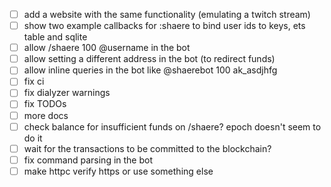 - [ ] add a website with the same functionality (emulating a twitch stream)
- [ ] show two example callbacks for :shaere to bind user ids to keys, ets table and sqlite
- [ ] allow /shaere 100 @username in the bot
- [ ] allow setting a different address in the bot (to redirect funds)
- [ ] allow inline queries in the bot like @shaerebot 100 ak_asdjhfg
- [ ] fix ci
- [ ] fix dialyzer warnings
- [ ] fix TODOs
- [ ] more docs
- [ ] check balance for insufficient funds on /shaere? epoch doesn't seem to do it
- [ ] wait for the transactions to be committed to the blockchain?
- [ ] fix command parsing in the bot
- [ ] make httpc verify https or use something else

